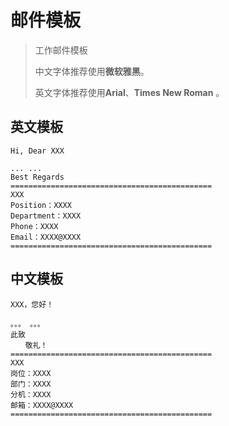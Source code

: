 # 邮件模板

> 工作邮件模板
>
> 中文字体推荐使用**微软雅黑**。
>
> 英文字体推荐使用**Arial**、**Times New Roman** 。

## 英文模板

```
Hi, Dear XXX

... ...
Best Regards
=============================================
XXX
Position：XXXX
Department：XXXX
Phone：XXXX
Email：XXXX@XXXX
=============================================
```

## 中文模板

```
XXX，您好！

。。。 。。。
此致
　　敬礼！
=============================================
XXX
岗位：XXXX
部门：XXXX
分机：XXXX
邮箱：XXXX@XXXX
=============================================
```
